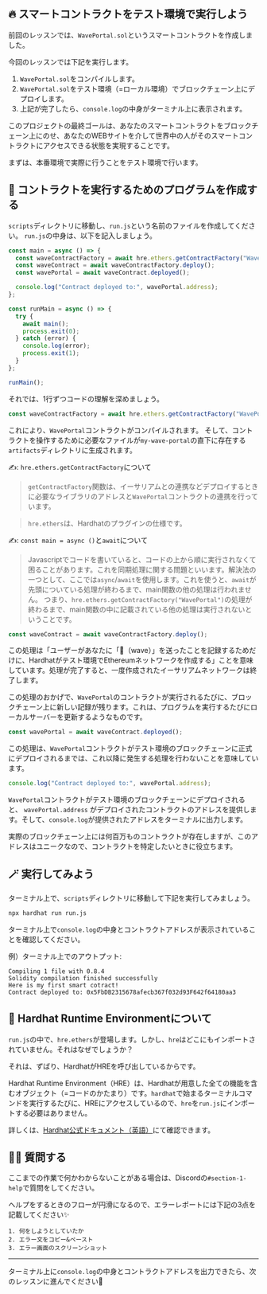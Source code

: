 🔥 スマートコントラクトをテスト環境で実行しよう
-----------------------------------------------

前回のレッスンでは、`WavePortal.sol`というスマートコントラクトを作成しました。

今回のレッスンでは下記を実行します。
1. `WavePortal.sol`をコンパイルします。
2. `WavePortal.sol`をテスト環境（=ローカル環境）でブロックチェーン上にデプロイします。
3. 上記が完了したら、`console.log`の中身がターミナル上に表示されます。

このプロジェクトの最終ゴールは、あなたのスマートコントラクトをブロックチェーン上にのせ、あなたのWEBサイトを介して世界中の人がそのスマートコントラクトにアクセスできる状態を実現することです。

まずは、本番環境で実際に行うことをテスト環境で行います。

📝 コントラクトを実行するためのプログラムを作成する
-------------------------------------

`scripts`ディレクトリに移動し、`run.js`という名前のファイルを作成してください。 `run.js`の中身は、以下を記入しましょう。

```javascript
const main = async () => {
  const waveContractFactory = await hre.ethers.getContractFactory("WavePortal");
  const waveContract = await waveContractFactory.deploy();
  const wavePortal = await waveContract.deployed();

  console.log("Contract deployed to:", wavePortal.address);
};

const runMain = async () => {
  try {
    await main();
    process.exit(0);
  } catch (error) {
    console.log(error);
    process.exit(1);
  }
};

runMain();
```

それでは、1行ずつコードの理解を深めましょう。

```javascript
const waveContractFactory = await hre.ethers.getContractFactory("WavePortal");
```
これにより、`WavePortal`コントラクトがコンパイルされます。
そして、コントラクトを操作するために必要なファイルが`my-wave-portal`の直下に存在する`artifacts`ディレクトリに生成されます。

✍️: `hre.ethers.getContractFactory`について
> `getContractFactory`関数は、イーサリアムとの連携などデプロイするときに必要なライブラリのアドレスと`WavePortal`コントラクトの連携を行っています。

> `hre.ethers`は、Hardhatのプラグインの仕様です。

✍️: `const main = async ()`と`await`について

> Javascriptでコードを書いていると、コードの上から順に実行されなくて困ることがあります。これを同期処理に関する問題といいます。解決法の一つとして、ここでは`async`/`await`を使用します。これを使うと、`await`が先頭についている処理が終わるまで、main関数の他の処理は行われません。
> つまり、`hre.ethers.getContractFactory("WavePortal")`の処理が終わるまで、main関数の中に記載されている他の処理は実行されないということです。

```javascript
const waveContract = await waveContractFactory.deploy();
```

この処理は「ユーザーがあなたに「👋（wave）」を送ったことを記録するためだけに、Hardhatがテスト環境でEthereumネットワークを作成する」ことを意味しています。処理が完了すると、一度作成されたイーサリアムネットワークは終了します。

この処理のおかげで、`WavePortal`のコントラクトが実行されるたびに、ブロックチェーン上に新しい記録が残ります。これは、プログラムを実行するたびにローカルサーバーを更新するようなものです。

```javascript
const wavePortal = await waveContract.deployed();
```
この処理は、`WavePortal`コントラクトがテスト環境のブロックチェーンに正式にデプロイされるまでは、これ以降に発生する処理を行わないことを意味しています。

```javascript
console.log("Contract deployed to:", wavePortal.address);
```

`WavePortal`コントラクトがテスト環境のブロックチェーンにデプロイされると、 `wavePortal.address` がデプロイされたコントラクトのアドレスを提供します。そして、`console.log`が提供されたアドレスをターミナルに出力します。

実際のブロックチェーン上には何百万ものコントラクトが存在しますが、このアドレスはユニークなので、コントラクトを特定したいときに役立ちます。

🪄 実行してみよう
-----------------------------------------------

ターミナル上で、`scripts`ディレクトリに移動して下記を実行してみましょう。

```bash
npx hardhat run run.js
```

ターミナル上で`console.log`の中身とコントラクトアドレスが表示されていることを確認してください。

例）ターミナル上でのアウトプット:
```
Compiling 1 file with 0.8.4
Solidity compilation finished successfully
Here is my first smart cotract!
Contract deployed to: 0x5FbDB2315678afecb367f032d93F642f64180aa3
```


🎩 Hardhat Runtime Environmentについて
--------------------------------

`run.js`の中で、`hre.ethers`が登場します。しかし、`hre`はどこにもインポートされていません。それはなぜでしょうか？

それは、ずばり、HardhatがHREを呼び出しているからです。

Hardhat Runtime Environment（HRE）は、Hardhatが用意した全ての機能を含むオブジェクト（=コードのかたまり）です。`hardhat`で始まるターミナルコマンドを実行するたびに、HREにアクセスしているので、`hre`を`run.js`にインポートする必要はありません。

詳しくは、[Hardhat公式ドキュメント（英語）](https://hardhat.org/advanced/hardhat-runtime-environment.html)にて確認できます。

🙋‍♂️ 質問する
-------------------------------------------
ここまでの作業で何かわからないことがある場合は、Discordの`#section-1-help`で質問をしてください。

ヘルプをするときのフローが円滑になるので、エラーレポートには下記の3点を記載してください✨
```
1. 何をしようとしていたか
2. エラー文をコピー&ペースト
3. エラー画面のスクリーンショット
```
----------------------------------
ターミナル上に`console.log`の中身とコントラクトアドレスを出力できたら、次のレッスンに進んでください🎉

<!--
🚨[次のレッスン]をクリックする前に
-------------------------------------------

*注：これを行わないと、shimuraは非常に悲しくなります：(。*

#progressに移動し、出力とともに端末のスクリーンショットを投稿します。

そのconsole.logを好きなようにしてください!これで、独自のコントラクトを作成し、ローカルブロックチェーンWOOOOOOOOOO LETSGOOOにデプロイして実行しました。-->
